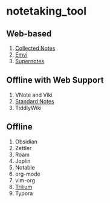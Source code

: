 # notetaking_tool

## Web-based
1. [Collected Notes](https://collectednotes.com/)
2. [Emvi](https://emvi.com/)
3. [Supernotes](https://supernotes.app)

## Offline with Web Support
1. VNote and Viki
2. [Standard Notes](https://standardnotes.org/)
3. TiddlyWiki

## Offline
1. Obsidian
2. Zettler
3. Roam
4. Joplin
5. Notable
6. org-mode
7. vim-org
8. [Trilium](https://github.com/zadam/trilium)
9. Typora
